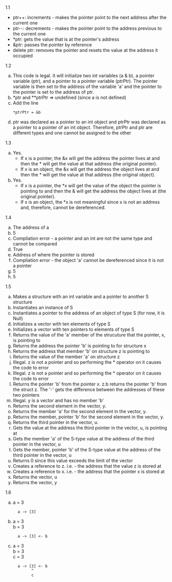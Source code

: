 1.1
* ptr++: increments - makes the pointer point to the next address after the current one
* ptr--: decrements - makes the pointer point to the address previous to the current one
* *ptr: gets the value that is at the pointer's address
* &ptr: passes the pointer by reference
* delete ptr: removes the pointer and resets the value at the address it occupied

1.2
<ol type="a">
  <li>This code is legal. It will initialize two int variables (a & b), a pointer variable (ptr), and a pointer to a pointer variable (ptrPtr). The pointer variable is then set to the address of the variable 'a' and the pointer to the pointer is set to the address of ptr.</li>
  <li>*ptr and **ptrPtr => undefined (since a is not defined)</li>
  <li>Add the line
  
  `*ptrPtr = &b`
  
  </li>
  <li>ptr was declared as a pointer to an int object and ptrPtr was declared as a pointer to a pointer of an int object. Therefore, ptrPtr and ptr are different types and one cannot be assigned to the other</li>
</ol>

1.3
<ol type="a">
  <li>Yes. 
    <ul>
      <li>If x is a pointer, the &x will get the address the pointer lives at and then the * will get the value at that address (the original pointer).</li>
      <li>If x is an object, the &x will get the address the object lives at and then the * will get the value at that address (the original object).</li>
    </ul>
  </li>
  <li>Yes.
    <ul>
      <li>If x is a pointer, the *x will get the value of the object the pointer is pointing to and then the & will get the address the object lives at (the original pointer).</li>
      <li>If x is an object, the *x is not meaningful since x is not an address and, therefore, cannot be dereferenced.</li>
    </ul>
  </li>
</ol>

1.4
<ol type="a">
  <li>The address of a</li>
  <li>5</li>
  <li>Compliation error - a pointer and an int are not the same type and cannot be compared</li>
  <li>True</li>
  <li>Address of where the pointer is stored</li>
  <li>Compliation error - the object 'a' cannot be dereferenced since it is not a pointer</li>
  <li>5</li>
  <li>5</li>
</ol>

1.5
<ol type="a">
  <li>Makes a structure with an int variable and a pointer to another S structure</li>
  <li>Instantiates an instance of S</li>
  <li>Instantiates a pointer to the address of an object of type S (for now, it is Null)</li>
  <li>Initializes a vector with ten elements of type S</li>
  <li>Initializes a vector with ten pointers to elements of type S</li>
  <li>Returns the value of the 'a' member of the strucuture that the pointer, x, is pointing to</li>
  <li>Returns the address the pointer 'b' is pointing to for structure x</li>
  <li>Returns the address that member 'b' on structure z is pointing to</li>
  <li>Returns the value of the member 'a' on structure z</li>
  <li>Illegal. z is not a pointer and so performing the * operator on it causes the code to error</li>
  <li>Illegal. z is not a pointer and so performing the * operator on it causes the code to error</li>
  <li>Returns the pointer 'b' from the pointer x. z.b returns the pointer 'b' from the struct z. The '-' gets the difference between the addresses of these two pointers</li>
  <li>Illegal. y is a vector and has no member 'b'</li>
  <li>Returns the second element in the vector, y.</li>
  <li>Returns the member 'a' for the second element in the vector, y.</li>
  <li>Returns the member, pointer 'b' for the second element in the vector, y.</li>
  <li>Returns the third pointer in the vector, u.</li>
  <li>Gets the value at the address the third pointer in the vector, u, is pointing at</li>
  <li>Gets the member 'a' of the S-type value at the address of the third pointer in the vector, u</li>
  <li>Gets the member, pointer 'b' of the S-type value at the address of the third pointer in the vector, u</li>
  <li>Returns 0 since this value exceeds the limit of the vector</li>
  <li>Creates a reference to z. i.e. - the address that the value z is stored at</li>
  <li>Creates a reference to x. i.e. - the address that the pointer x is stored at</li>
  <li>Returns the vector, u</li>
  <li>Returns the vector, y</li>
</ol>

1.6
<ol type="a">
  <li>
      a = 3 </br>
      
      a -> [3]
      
  </li>
  <li>
      a = 3 </br>
      b = 3 </br>
      
      a -> [3] <- b
      
  </li>
  <li>
      a = 3 </br>
      b = 3 </br>
      c = 3 </br>
      
      a -> [3] <- b
            ^
            c
      
  </li>
</ol>

